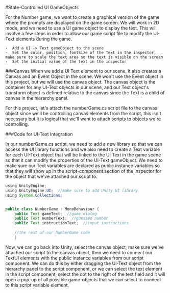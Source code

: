 #State-Controlled UI GameObjects

For the Number game, we want to create a graphical version of the game where the prompts are displayed on the game screen.  We will work in 2D mode, and we need to use a UI game object to display  the text.  This will involve a few steps in order to allow our game script file to modify the UI-Text elements during the game. 

    -  Add a UI -> Text gameObject to the scene
    -  Set the color, position, fontSize of the Text in the inspector, make sure to scale the text area so the text is visible on the screen
    -  Set the initial value of the text in the inspector

###Canvas
When we add a UI Text element to our scene, it also creates a Canvas and an Event Object in the scene.  We won't use the Event object in this project, but we will use the canvas object.  The canvas object is the container for any UI-Text objects in our scene, and our Text object's transform object is defined relative to the canvas since the Text is a child of canvas in the hierarchy panel. 

For this project, let's attach the numberGame.cs script file to the canvas object since we'll be controlling canvas elements from the script, this isn't necessary but it is logical that we'll want to attach scripts to objects we're controlling.

###Code for UI-Text Integration

In our numberGame.cs script, we need to add a new library so that we can access the UI library functions and we also need to create a Text variable for each UI-Text object that will be linked to the UI Text in the game scene so that it can modify the properties of the UI-Text gameObject. We need to make sure our Text variables are declared as public instance variables so that they will show up in the script-component section of the inspector for the object that we've attached our script to.  

````java
using UnityEngine;
using UnityEngine.UI;  //make sure to add Unity UI library
using System.Collections;


public class NumberGame : MonoBehaviour {
	public Text gameText;  //game dialog
	public Text numberText;  //guessed number
	public Text instructionText;  //input instructions
	
	//the rest of our NumberGame code
	}
````

Now, we can go back into Unity, select the canvas object, make sure we've attached our script to the canvas object, then we need to connect our TextUI elements with the public instance variables from our script component. We can do this by either dragging the UI-Text object from the hierarchy panel to the script component, or we can select the text element in the script component, select the dot to the right of the text field and it will open a pop-up of all possible game-objects that we can select to connect to this script variable element.




